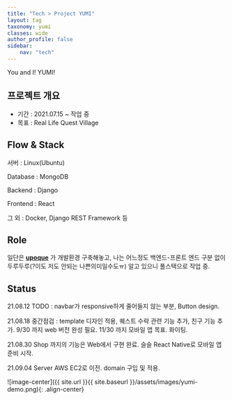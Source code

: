```yaml
---
title: "Tech > Project YUMI"
layout: tag
taxonomy: yumi
classes: wide
author_profile: false
sidebar:
    nav: "tech"
---
```


You and I! YUMI!

## 프로젝트 개요
- 기간 : 2021.07.15 ~ 작업 중
- 목표 : Real Life Quest Village

## Flow & Stack

서버 : Linux(Ubuntu)

Database : MongoDB

Backend : Django

Frontend : React

그 외 : Docker, Django REST Framework 등

## Role

일단은 **[upoque](https://github.com/upoque)** 가 개발환경 구축해놓고, 나는 어느정도 백엔드-프론트 엔드 구분 없이 두루두루(?이도 저도 안되는 나쁜의미일수도ㅠ) 알고 있으니 풀스택으로 작업 중.

## Status

21.08.12 TODO : navbar가 responsive하게 줄어들지 않는 부분, Button design.

21.08.18 중간점검 : template 디자인 적용, 퀘스트 수락 관련 기능 추가, 친구 기능 추가. 9/30 까지 web 버전 완성 필요. 11/30 까지 모바일 앱 목표. 화이팅.

21.08.30 Shop 까지의 기능은 Web에서 구현 완료. 슬슬 React Native로 모바일 앱 준비 시작.

21.09.04 Server AWS EC2로 이전. domain 구입 및 적용.

![image-center]({{ site.url }}{{ site.baseurl }}/assets/images/yumi-demo.png){: .align-center}
